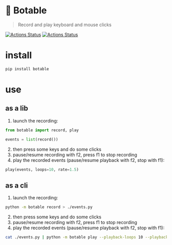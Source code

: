 # 🤖 Botable
> Record and play keyboard and mouse clicks

[![Actions Status](https://github.com/ebonnal/botable/workflows/unittest/badge.svg)](https://github.com/ebonnal/botable/actions)
[![Actions Status](https://github.com/ebonnal/botable/workflows/PyPI/badge.svg)](https://github.com/ebonnal/botable/actions)

# install
```bash
pip install botable
```

# use
## as a lib
1. launch the recording:
```python
from botable import record, play

events = list(record())
```

2. then press some keys and do some clicks
3. pause/resume recording with f2, press f1 to stop recording
4. play the recorded events (pause/resume playback with f2, stop with f1):

```python
play(events, loops=10, rate=1.5)
```

## as a cli

1. launch the recording:
```bash
python -m botable record > ./events.py
```

2. then press some keys and do some clicks
3. pause/resume recording with f2, press f1 to stop recording
4. play the recorded events (pause/resume playback with f2, stop with f1):

```bash
cat ./events.py | python -m botable play --playback-loops 10 --playback-rate 1.5
```
